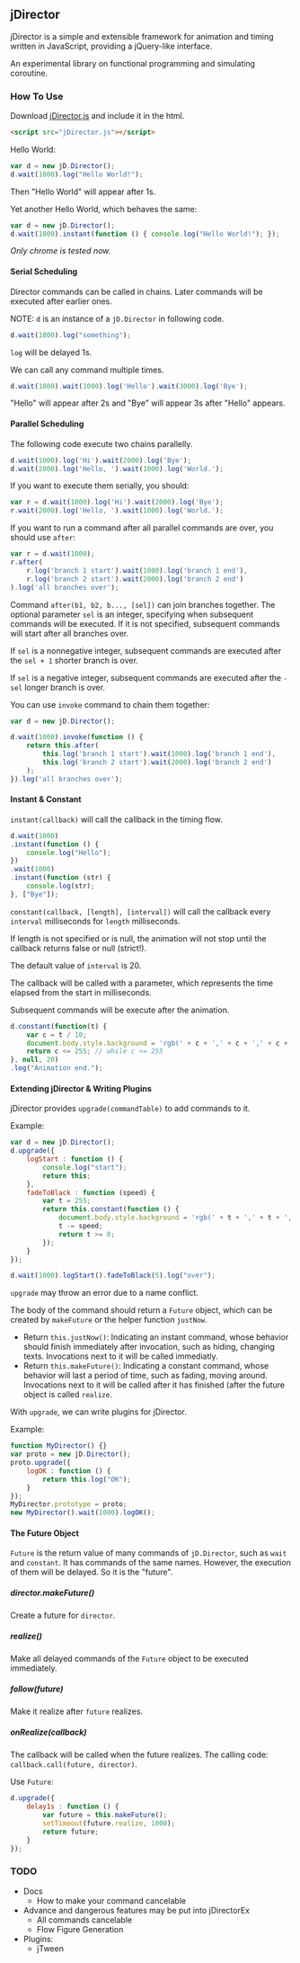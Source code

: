 ## jDirector

jDirector is a simple and extensible framework for animation and timing written in JavaScript, providing a jQuery-like interface.

An experimental library on functional programming and simulating coroutine.

### How To Use

Download [jDirector.js](https://github.com/ladace/jDirector/raw/master/src/jDirector.js) and include it in the html.

```HTML
<script src="jDirector.js"></script>
```

Hello World:

```javascript
var d = new jD.Director();
d.wait(1000).log("Hello World!");
```

Then "Hello World" will appear after 1s.

Yet another Hello World, which behaves the same:
```javascript
var d = new jD.Director();
d.wait(1000).instant(function () { console.log("Hello World!"); });
```

*Only chrome is tested now.*

#### Serial Scheduling

Director commands can be called in chains.
Later commands will be executed after earlier ones.

NOTE: `d` is an instance of a `jD.Director` in following code.

```javascript
d.wait(1000).log("something");
```

`log` will be delayed 1s.

We can call any command multiple times.

```javascript
d.wait(1000).wait(1000).log('Hello').wait(3000).log('Bye');
```

"Hello" will appear after 2s and "Bye" will appear 3s after "Hello" appears.

#### Parallel Scheduling

The following code execute two chains parallelly.

```javascript
d.wait(1000).log('Hi').wait(2000).log('Bye');
d.wait(2000).log('Hello, ').wait(1000).log('World.');
```

If you want to execute them serially, you should:

```javascript
var r = d.wait(1000).log('Hi').wait(2000).log('Bye');
r.wait(2000).log('Hello, ').wait(1000).log('World.');
```

If you want to run a command after all parallel commands are over, you should use `after`:

```javascript
var r = d.wait(1000);
r.after(
    r.log('branch 1 start').wait(1000).log('branch 1 end'),
    r.log('branch 2 start').wait(2000).log('branch 2 end')
).log('all branches over');
```

Command `after(b1, b2, b..., [sel])` can join branches together. The optional parameter `sel` is an integer, specifying when subsequent commands will be executed. If it is not specified, subsequent commands will start after all branches over.

If `sel` is a nonnegative integer, subsequent commands are executed after the `sel + 1` shorter branch is over.

If `sel` is a negative integer, subsequent commands are executed after the `-sel` longer branch is over.

You can use `invoke` command to chain them together:

```javascript
var d = new jD.Director();

d.wait(1000).invoke(function () {
    return this.after(
        this.log('branch 1 start').wait(1000).log('branch 1 end'),
        this.log('branch 2 start').wait(2000).log('branch 2 end')
    );
}).log('all branches over');
```


#### Instant & Constant

`instant(callback)` will call the callback in the timing flow.

```javascript
d.wait(1000)
.instant(function () {
    console.log("Hello");
})
.wait(1000)
.instant(function (str) {
    console.log(str);
}, ["Bye"]);
```

`constant(callback, [length], [interval])` will call the callback every `interval` milliseconds for `length` milliseconds.

If length is not specified or is null, the animation will not stop until the callback returns false or null (strict!).

The default value of `interval` is 20.

The callback will be called with a parameter, which represents the time elapsed from the start in milliseconds.

Subsequent commands will be execute after the animation.

```javascript
d.constant(function(t) {
    var c = t / 10;
    document.body.style.background = 'rgb(' + c + ',' + c + ',' + c + ')';
    return c <= 255; // while c <= 255
}, null, 20)
.log("Animation end.");
```

#### Extending jDirector & Writing Plugins

jDirector provides `upgrade(commandTable)` to add commands to it.

Example:
```javascript
var d = new jD.Director();
d.upgrade({
    logStart : function () {
        console.log("start");
        return this;
    },
    fadeToBlack : function (speed) {
        var t = 255;
        return this.constant(function () {
            document.body.style.background = 'rgb(' + t + ',' + t + ',' + t + ')';
            t -= speed;
            return t >= 0;
        });
    }
});

d.wait(1000).logStart().fadeToBlack(5).log("over");
```

`upgrade` may throw an error due to a name conflict.

The body of the command should return a `Future` object, which can be created by `makeFuture` or the helper function `justNow`.

 * Return `this.justNow()`: Indicating an instant command, whose behavior should finish immediately after invocation, such as hiding, changing texts. Invocations next to it will be called immediatly.
 * Return `this.makeFuture()`: Indicating a constant command, whose behavior will last a period of time, such as fading, moving around. Invocations next to it will be called after it has finished (after the future object is called `realize`.


With `upgrade`, we can write plugins for jDirector.

Example:

```javascript
function MyDirector() {}
var proto = new jD.Director();
proto.upgrade({
    logOK : function () {
        return this.log("OK");
    }
});
MyDirector.prototype = proto;
new MyDirector().wait(1000).logOK();
```

#### The Future Object

`Future` is the return value of many commands of `jD.Director`, such as `wait` and `constant`. It has commands of the same names. However, the execution of them will be delayed. So it is the "future".

##### director.makeFuture()
Create a future for `director`.

##### realize()
Make all delayed commands of the `Future` object to be executed immediately.

##### follow(future)
Make it realize after `future` realizes.

##### onRealize(callback)
The callback will be called when the future realizes. The calling code: `callback.call(future, director)`.


Use `Future`:

```javascript
d.upgrade({
    delay1s : function () {
        var future = this.makeFuture();
        setTimeout(future.realize, 1000);
        return future;
    }
});
```

### TODO
 * Docs
    - How to make your command cancelable
 * Advance and dangerous features may be put into jDirectorEx
    - All commands cancelable
    - Flow Figure Generation
 * Plugins:
    - jTween
